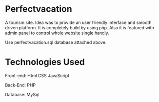 # Perfectvacation
A tourism site. Idea was to provide an user friendly interface and smooth driven platform. It is completely build by using php. 
Also it is featured with admin panel to control whole website single handly.

Use perfectvacation.sql database attached above.

# Technologies Used
Front-end:
  Html
  CSS
  JavaScript
  
Back-End:
  PHP
  
Database:
  MySql
 
